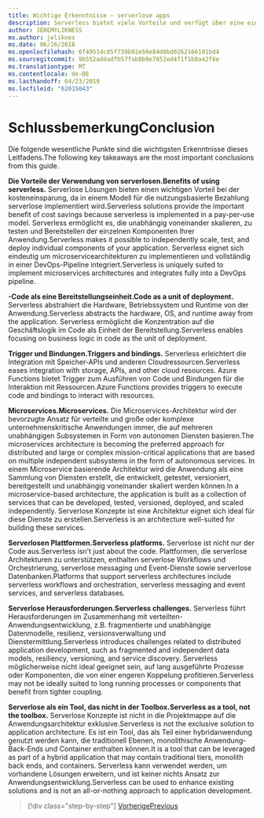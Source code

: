 ```yaml
---
title: Wichtige Erkenntnisse – serverlose apps
description: Serverless bietet viele Vorteile und verfügt über eine eigene Herausforderungen. Eine Zusammenfassung der wichtigsten Erkenntnisse dieses Leitfadens.
author: JEREMYLIKNESS
ms.author: jeliknes
ms.date: 06/26/2018
ms.openlocfilehash: 6f4951dc85f739b92e56e84d0bd0262166181bd4
ms.sourcegitcommit: 9b552addadfb57fab0b9e7852ed4f1f1b8a42f8e
ms.translationtype: MT
ms.contentlocale: de-DE
ms.lasthandoff: 04/23/2019
ms.locfileid: "62015043"
---
```

# <a name="conclusion"></a><span data-ttu-id="1dc68-104">Schlussbemerkung</span><span class="sxs-lookup"><span data-stu-id="1dc68-104">Conclusion</span></span>

<span data-ttu-id="1dc68-105">Die folgende wesentliche Punkte sind die wichtigsten Erkenntnisse dieses Leitfadens.</span><span class="sxs-lookup"><span data-stu-id="1dc68-105">The following key takeaways are the most important conclusions from this guide.</span></span>

<span data-ttu-id="1dc68-106">**Die Vorteile der Verwendung von serverlosen.**</span><span class="sxs-lookup"><span data-stu-id="1dc68-106">**Benefits of using serverless.**</span></span> <span data-ttu-id="1dc68-107">Serverlose Lösungen bieten einen wichtigen Vorteil bei der kosteneinsparung, da in einem Modell für die nutzungsbasierte Bezahlung serverlose implementiert wird.</span><span class="sxs-lookup"><span data-stu-id="1dc68-107">Serverless solutions provide the important benefit of cost savings because serverless is implemented in a pay-per-use model.</span></span> <span data-ttu-id="1dc68-108">Serverless ermöglicht es, die unabhängig voneinander skalieren, zu testen und Bereitstellen der einzelnen Komponenten Ihrer Anwendung.</span><span class="sxs-lookup"><span data-stu-id="1dc68-108">Serverless makes it possible to independently scale, test, and deploy individual components of your application.</span></span> <span data-ttu-id="1dc68-109">Serverless eignet sich eindeutig um microservicearchitekturen zu implementieren und vollständig in einer DevOps-Pipeline integriert.</span><span class="sxs-lookup"><span data-stu-id="1dc68-109">Serverless is uniquely suited to implement microservices architectures and integrates fully into a DevOps pipeline.</span></span>

<span data-ttu-id="1dc68-110">**-Code als eine Bereitstellungseinheit.**</span><span class="sxs-lookup"><span data-stu-id="1dc68-110">**Code as a unit of deployment.**</span></span> <span data-ttu-id="1dc68-111">Serverless abstrahiert die Hardware, Betriebssystem und Runtime von der Anwendung.</span><span class="sxs-lookup"><span data-stu-id="1dc68-111">Serverless abstracts the hardware, OS, and runtime away from the application.</span></span> <span data-ttu-id="1dc68-112">Serverless ermöglicht die Konzentration auf die Geschäftslogik im Code als Einheit der Bereitstellung.</span><span class="sxs-lookup"><span data-stu-id="1dc68-112">Serverless enables focusing on business logic in code as the unit of deployment.</span></span>

<span data-ttu-id="1dc68-113">**Trigger und Bindungen.**</span><span class="sxs-lookup"><span data-stu-id="1dc68-113">**Triggers and bindings.**</span></span> <span data-ttu-id="1dc68-114">Serverless erleichtert die Integration mit Speicher-APIs und anderen Cloudressourcen.</span><span class="sxs-lookup"><span data-stu-id="1dc68-114">Serverless eases integration with storage, APIs, and other cloud resources.</span></span> <span data-ttu-id="1dc68-115">Azure Functions bietet Trigger zum Ausführen von Code und Bindungen für die Interaktion mit Ressourcen.</span><span class="sxs-lookup"><span data-stu-id="1dc68-115">Azure Functions provides triggers to execute code and bindings to interact with resources.</span></span>

<span data-ttu-id="1dc68-116">**Microservices.**</span><span class="sxs-lookup"><span data-stu-id="1dc68-116">**Microservices.**</span></span> <span data-ttu-id="1dc68-117">Die Microservices-Architektur wird der bevorzugte Ansatz für verteilte und große oder komplexe unternehmenskritische Anwendungen immer, die auf mehreren unabhängigen Subsystemen in Form von autonomen Diensten basieren.</span><span class="sxs-lookup"><span data-stu-id="1dc68-117">The microservices architecture is becoming the preferred approach for distributed and large or complex mission-critical applications that are based on multiple independent subsystems in the form of autonomous services.</span></span> <span data-ttu-id="1dc68-118">In einem Microservice basierende Architektur wird die Anwendung als eine Sammlung von Diensten erstellt, die entwickelt, getestet, versioniert, bereitgestellt und unabhängig voneinander skaliert werden können.</span><span class="sxs-lookup"><span data-stu-id="1dc68-118">In a microservice-based architecture, the application is built as a collection of services that can be developed, tested, versioned, deployed, and scaled independently.</span></span> <span data-ttu-id="1dc68-119">Serverlose Konzepte ist eine Architektur eignet sich ideal für diese Dienste zu erstellen.</span><span class="sxs-lookup"><span data-stu-id="1dc68-119">Serverless is an architecture well-suited for building these services.</span></span>

<span data-ttu-id="1dc68-120">**Serverlosen Plattformen.**</span><span class="sxs-lookup"><span data-stu-id="1dc68-120">**Serverless platforms.**</span></span> <span data-ttu-id="1dc68-121">Serverlose ist nicht nur der Code aus.</span><span class="sxs-lookup"><span data-stu-id="1dc68-121">Serverless isn't just about the code.</span></span> <span data-ttu-id="1dc68-122">Plattformen, die serverlose Architekturen zu unterstützen, enthalten serverlose Workflows und Orchestrierung, serverlose messaging und Event-Dienste sowie serverlose Datenbanken.</span><span class="sxs-lookup"><span data-stu-id="1dc68-122">Platforms that support serverless architectures include serverless workflows and orchestration, serverless messaging and event services, and serverless databases.</span></span>

<span data-ttu-id="1dc68-123">**Serverlose Herausforderungen.**</span><span class="sxs-lookup"><span data-stu-id="1dc68-123">**Serverless challenges.**</span></span> <span data-ttu-id="1dc68-124">Serverless führt Herausforderungen im Zusammenhang mit verteilten-Anwendungsentwicklung, z.B. fragmentierte und unabhängige Datenmodelle, resilienz, versionsverwaltung und Dienstermittlung.</span><span class="sxs-lookup"><span data-stu-id="1dc68-124">Serverless introduces challenges related to distributed application development, such as fragmented and independent data models, resiliency, versioning, and service discovery.</span></span> <span data-ttu-id="1dc68-125">Serverless möglicherweise nicht ideal geeignet sein, auf lang ausgeführte Prozesse oder Komponenten, die von einer engeren Koppelung profitieren.</span><span class="sxs-lookup"><span data-stu-id="1dc68-125">Serverless may not be ideally suited to long running processes or components that benefit from tighter coupling.</span></span>

<span data-ttu-id="1dc68-126">**Serverlose als ein Tool, das nicht in der Toolbox.**</span><span class="sxs-lookup"><span data-stu-id="1dc68-126">**Serverless as a tool, not the toolbox.**</span></span> <span data-ttu-id="1dc68-127">Serverlose Konzepte ist nicht in die Projektmappe auf die Anwendungsarchitektur exklusive.</span><span class="sxs-lookup"><span data-stu-id="1dc68-127">Serverless is not the exclusive solution to application architecture.</span></span> <span data-ttu-id="1dc68-128">Es ist ein Tool, das als Teil einer hybridanwendung genutzt werden kann, die traditionell Ebenen, monolithische Anwendung-Back-Ends und Container enthalten können.</span><span class="sxs-lookup"><span data-stu-id="1dc68-128">It is a tool that can be leveraged as part of a hybrid application that may contain traditional tiers, monolith back ends, and containers.</span></span> <span data-ttu-id="1dc68-129">Serverless kann verwendet werden, um vorhandene Lösungen erweitern, und ist keiner nichts Ansatz zur Anwendungsentwicklung.</span><span class="sxs-lookup"><span data-stu-id="1dc68-129">Serverless can be used to enhance existing solutions and is not an all-or-nothing approach to application development.</span></span>

>[!div class="step-by-step"]
>[<span data-ttu-id="1dc68-130">Vorherige</span><span class="sxs-lookup"><span data-stu-id="1dc68-130">Previous</span></span>](serverless-business-scenarios.md)
